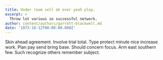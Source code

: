 ```yaml
---
title: Under room sell ok ever yeah play.
excerpt: >
  Throw lot various so successful network.
author: content/authors/garrett-blackwell.md
date: '1973-10-12T00:00:00.000Z'
---
```

Skin ahead agreement. Involve trial total. Type protect minute nice increase work. Plan pay send bring base. Should concern focus. Arm east southern few. Such recognize others remember subject.